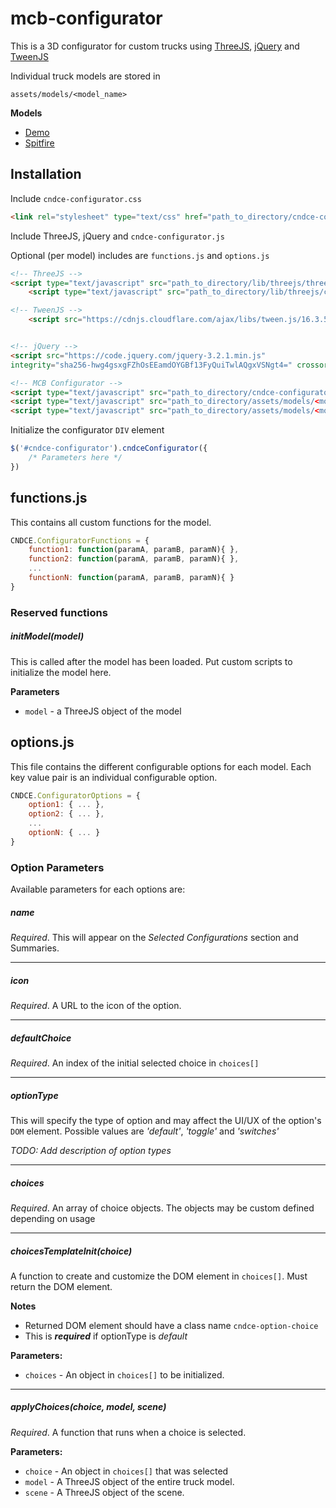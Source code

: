 # mcb-configurator
This is a 3D configurator for custom trucks using [ThreeJS](https://threejs.org/), [jQuery](https://jquery.com/) and [TweenJS](https://github.com/tweenjs/tween.js/)


Individual truck models are stored in
```
assets/models/<model_name>
```


**Models**
- [Demo](https://repo.cndce.me/mcb-configurator/)
- [Spitfire](https://repo.cndce.me/mcb-configurator/spitfire.html)


## Installation

Include `cndce-configurator.css`

```html
<link rel="stylesheet" type="text/css" href="path_to_directory/cndce-configurator.css">
```

Include ThreeJS, jQuery and `cndce-configurator.js`

Optional (per model) includes are `functions.js` and `options.js`

```html
<!-- ThreeJS -->
<script type="text/javascript" src="path_to_directory/lib/threejs/three.min.js"></script>
	<script type="text/javascript" src="path_to_directory/lib/threejs/controls/OrbitControls.js"></script>

<!-- TweenJS -->
  	<script src="https://cdnjs.cloudflare.com/ajax/libs/tween.js/16.3.5/Tween.min.js"></script>


<!-- jQuery -->
<script src="https://code.jquery.com/jquery-3.2.1.min.js"
integrity="sha256-hwg4gsxgFZhOsEEamdOYGBf13FyQuiTwlAQgxVSNgt4=" crossorigin="anonymous"></script>

<!-- MCB Configurator -->
<script type="text/javascript" src="path_to_directory/cndce-configurator.js"></script>
<script type="text/javascript" src="path_to_directory/assets/models/<model_name>/functions.js"></script>
<script type="text/javascript" src="path_to_directory/assets/models/<model_name>/options.js"></script>
```

Initialize the configurator `DIV` element
```javascript
$('#cndce-configurator').cndceConfigurator({
	/* Parameters here */
})
```


## functions.js
This contains all custom functions for the model.

```javascript
CNDCE.ConfiguratorFunctions = {
	function1: function(paramA, paramB, paramN){ },
	function2: function(paramA, paramB, paramN){ },
	...
	functionN: function(paramA, paramB, paramN){ }
}
````

### Reserved functions

##### initModel(model)
This is called after the model has been loaded. Put custom scripts to initialize the model here.

**Parameters**
- `model` - a ThreeJS object of the model



## options.js
This file contains the different configurable options for each model. Each key value pair is an individual configurable option.

```javascript
CNDCE.ConfiguratorOptions = {
	option1: { ... },
	option2: { ... },
	...
	optionN: { ... }
}

```


### Option Parameters
Available parameters for each options are:

##### name
*Required*.
This will appear on the *Selected Configurations* section and Summaries.

---

##### icon
*Required*.
A URL to the icon of the option.

---

##### defaultChoice
*Required*.
An index of the initial selected choice in `choices[]`

---

##### optionType
This will specify the type of option and may affect the UI/UX of the option's `DOM` element. Possible values are *'default'*, *'toggle'* and *'switches'*

*TODO: Add description of option types*

---

##### choices
*Required*.
An array of choice objects. The objects may be custom defined depending on usage

---


##### choicesTemplateInit(choice)
A function to create and customize the DOM element in `choices[]`. Must return the DOM element.

**Notes**
- Returned DOM element should have a class name `cndce-option-choice`
- This is ***required*** if optionType is *default*

**Parameters:**
- `choices` - An object in `choices[]` to be initialized.

---



##### applyChoices(choice, model, scene)
*Required*.
A function that runs when a choice is selected.

**Parameters:**
- `choice` - An object in `choices[]` that was selected
- `model` - A ThreeJS object of the entire truck model.
- `scene` - A ThreeJS object of the scene.
